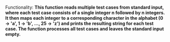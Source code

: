 Functionality: **This function reads multiple test cases from standard input, where each test case consists of a single integer n followed by n integers. It then maps each integer to a corresponding character in the alphabet (0 -> 'a', 1 -> 'b', ..., 25 -> 'z') and prints the resulting string for each test case. The function processes all test cases and leaves the standard input empty.**